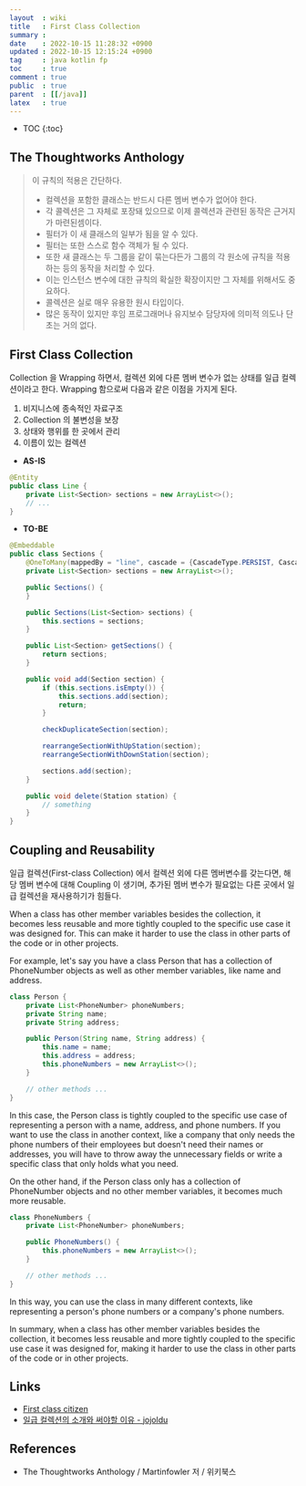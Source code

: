 ```yaml
---
layout  : wiki
title   : First Class Collection
summary : 
date    : 2022-10-15 11:28:32 +0900
updated : 2022-10-15 12:15:24 +0900
tag     : java kotlin fp
toc     : true
comment : true
public  : true
parent  : [[/java]]
latex   : true
---
```

* TOC
{:toc}

## The Thoughtworks Anthology

> 이 규칙의 적용은 간단하다.
> 
> - 컬렉션을 포함한 클래스는 반드시 다른 멤버 변수가 없어야 한다.
> - 각 콜렉션은 그 자체로 포장돼 있으므로 이제 콜렉션과 관련된 동작은 근거지가 마련된셈이다.
> - 필터가 이 새 클래스의 일부가 됨을 알 수 있다.
> - 필터는 또한 스스로 함수 객체가 될 수 있다.
> - 또한 새 클래스는 두 그룹을 같이 묶는다든가 그룹의 각 원소에 규칙을 적용하는 등의 동작을 처리할 수 있다.
> - 이는 인스턴스 변수에 대한 규칙의 확실한 확장이지만 그 자체를 위해서도 중요하다.
> - 콜렉션은 실로 매우 유용한 원시 타입이다.
> - 많은 동작이 있지만 후임 프로그래머나 유지보수 담당자에 의미적 의도나 단초는 거의 없다.

## First Class Collection

Collection 을 Wrapping 하면서, 컬렉션 외에 다른 멤버 변수가 없는 상태를 일급 컬렉션이라고 한다. Wrapping 함으로써 다음과 같은 이점을 가지게 된다.

1. 비지니스에 종속적인 자료구조
2. Collection 의 불변성을 보장
3. 상태와 행위를 한 곳에서 관리
4. 이름이 있는 컬렉션

- __AS-IS__

```java
@Entity
public class Line {
    private List<Section> sections = new ArrayList<>();
    // ...
}
```

- __TO-BE__

```java
@Embeddable
public class Sections {
    @OneToMany(mappedBy = "line", cascade = {CascadeType.PERSIST, CascadeType.MERGE}, orphanRemoval = true)
    private List<Section> sections = new ArrayList<>();

    public Sections() {
    }

    public Sections(List<Section> sections) {
        this.sections = sections;
    }

    public List<Section> getSections() {
        return sections;
    }

    public void add(Section section) {
        if (this.sections.isEmpty()) {
            this.sections.add(section);
            return;
        }

        checkDuplicateSection(section);

        rearrangeSectionWithUpStation(section);
        rearrangeSectionWithDownStation(section);

        sections.add(section);
    }

    public void delete(Station station) {
        // something
    }
}
```

## Coupling and Reusability

일급 컬렉션(First-class Collection) 에서 컬렉션 외에 다른 멤버변수를 갖는다면, 해당 멤버 변수에 대해 Coupling 이 생기며, 추가된 멤버 변수가 필요없는 다른 곳에서
일급 컬렉션을 재사용하기가 힘들다.

When a class has other member variables besides the collection, it becomes less reusable and more tightly coupled to the specific use case it was designed for. This can make it harder to use the class in other parts of the code or in other projects.

For example, let's say you have a class Person that has a collection of PhoneNumber objects as well as other member variables, like name and address.

```java
class Person {
    private List<PhoneNumber> phoneNumbers;
    private String name;
    private String address;

    public Person(String name, String address) {
        this.name = name;
        this.address = address;
        this.phoneNumbers = new ArrayList<>();
    }

    // other methods ...
}
```

In this case, the Person class is tightly coupled to the specific use case of representing a person with a name, address, and phone numbers.
If you want to use the class in another context, like a company that only needs the phone numbers of their employees but doesn't need their names or addresses, you will have to throw away the unnecessary fields or write a specific class that only holds what you need.

On the other hand, if the Person class only has a collection of PhoneNumber objects and no other member variables, it becomes much more reusable.

```java
class PhoneNumbers {
    private List<PhoneNumber> phoneNumbers;

    public PhoneNumbers() {
        this.phoneNumbers = new ArrayList<>();
    }

    // other methods ...
}
```

In this way, you can use the class in many different contexts, like representing a person's phone numbers or a company's phone numbers.

In summary, when a class has other member variables besides the collection, it becomes less reusable and more tightly coupled to the specific use case it was designed for, making it harder to use the class in other parts of the code or in other projects.

## Links

- [First class citizen](https://baekjungho.github.io/wiki/kotlin/kotlin-first-citizen/)
- [일급 컬렉션의 소개와 써야할 이유 - jojoldu](https://jojoldu.tistory.com/m/412)

## References

- The Thoughtworks Anthology / Martinfowler 저 / 위키북스
